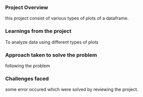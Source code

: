 ### Project Overview

 this project consist of various types of plots of a dataframe.


### Learnings from the project

 To analyze data using different types of plots


### Approach taken to solve the problem

 following the problem


### Challenges faced

 some error occured which were solved by reviewing the project.



